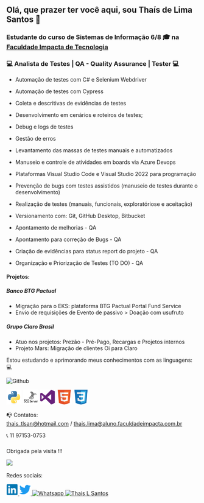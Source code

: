 ## Olá, que prazer ter você aqui, sou Thaís de Lima Santos 👋

### Estudante do curso de **Sistemas de Informação** 6/8 :mortar_board: na <a href = "https://www.impacta.edu.br" target = "_blank"> Faculdade Impacta de Tecnologia </a>


### :computer: Analista de Testes | QA - Quality Assurance | Tester :computer: 

- Automação de testes com C# e Selenium Webdriver
- Automação de testes com Cypress
- Coleta e descritivas de evidências de testes
- Desenvolvimento em cenários e roteiros de testes;
- Debug e logs de testes
- Gestão de erros
- Levantamento das massas de testes manuais e automatizados
- Manuseio e controle de atividades em boards via Azure Devops
- Plataformas Visual Studio Code e Visual Studio 2022 para programação
- Prevenção de bugs com testes assistidos (manuseio de testes durante o desenvolvimento)
- Realização de testes (manuais, funcionais, exploratóriose e aceitação)
- Versionamento com: Git, GitHub Desktop, Bitbucket

- Apontamento de melhorias - QA
- Apontamento para correção de Bugs - QA
- Criação de evidências para status report do projeto - QA
- Organização e Priorização de Testes (TO DO) - QA




#### Projetos:

##### Banco BTG Pactual
- Migração para o EKS: plataforma BTG Pactual Portal Fund Service
- Envio de requisições de Evento de passivo > Doação com usufruto
##### Grupo Claro Brasil
- Atuo nos projetos: Prezão - Pré-Pago, Recargas e Projetos internos
- Projeto Mars: Migração de clientes Oi para Claro



Estou estudando e aprimorando meus conhecimentos com as linguagens: :computer:


<img aling= center alt= "Github" height= "40" width= "40" src= "https://icons8.com.br/icon/12599/github"></img>

<img aling= center alt= "Python" height= "40" width= "40" src= "https://raw.githubusercontent.com/devicons/devicon/master/icons/python/python-original.svg"></img>
<img aling= center alt= "SQL" height= "40" width= "40" src= "https://raw.githubusercontent.com/devicons/devicon/master/icons/microsoftsqlserver/microsoftsqlserver-plain-wordmark.svg"></img>
<img aling= center alt= "VSCode" height= "40" width= "40" src= "https://raw.githubusercontent.com/devicons/devicon/master/icons/visualstudio/visualstudio-plain.svg"></img>
<img aling= center alt= "HTML" height= "40" width= "40" src= "https://raw.githubusercontent.com/devicons/devicon/master/icons/html5/html5-original.svg"></img>
<img aling= center alt= "CSS" height= "40" width= "40" src= "https://raw.githubusercontent.com/devicons/devicon/master/icons/css3/css3-original.svg"></img>

<!--
![Status GitHub Thaistlsantos](https://github-readme-stats.vercel.app/api?username=thaistlsantos&show_icons=true&theme=radical)

[![Linguagens mais usadas](https://github-readme-stats.vercel.app/api/top-langs/?username=thaistlsantos&layout=compact)](https://github.com/anuraghazra/github-readme-stats)
-->




:mailbox_with_no_mail: Contatos:  
thais_tlsan@hotmail.com / thais.lima@aluno.faculdadeimpacta.com.br

:telephone_receiver:  11 97153-0753</p>


<!--
-->
###
<p aling = "center"> Obrigada pela visita !!! </p>
<p aling = "center">   <img alingn="center" src="https://profile-counter.glitch.me/SeuPerfildoGitHub/count.svg" /></p>



<p aling = "center"> Redes sociais: </p>
<a href = "https://www.linkedin.com/in/thaistlsantos/" target = "_blank">
<img aling= center alt= "Thais L Santos" height= "30" width= "30" src= "https://raw.githubusercontent.com/devicons/devicon/master/icons/linkedin/linkedin-original.svg">
</a>

<a href = "https://twitter.com/ThaisTlsantos" target = "_blank">
<img aling= center alt= "@thaistlsantos" height= "30" width= "30" src= "https://raw.githubusercontent.com/devicons/devicon/master/icons/twitter/twitter-original.svg">
</a>

<a href = "https://api.whatsapp.com/send?phone=5511971530753&text=Ol%C3%A1%2C%20tudo%20bem%3F" target = "_blank">
<img aling= center alt= "Whatsapp" height= "32" width= "32" src= "https://i.pinimg.com/originals/d9/d9/7d/d9d97d48264770f85d35c208f279152c.png">
</a>

<a href = "https://www.instagram.com/thaistlsantos/ " target = "_blank">
<img aling= center alt= "Thais L Santos" height= "30" width= "30" src= "https://imagepng.org/wp-content/uploads/2017/08/instagram-icone-icon-1.png">
</a>